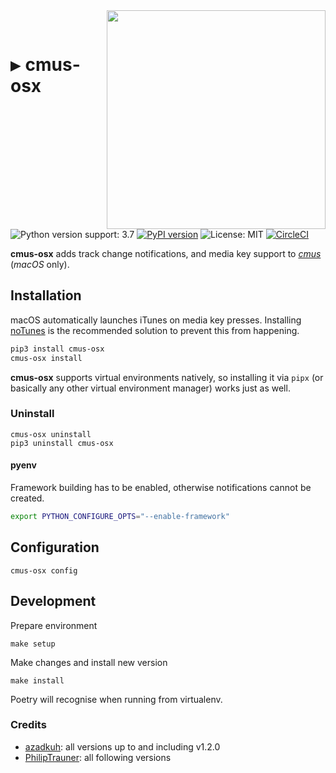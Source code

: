 <img align="right" src="https://user-images.githubusercontent.com/9287847/33808557-f03eef40-dde8-11e7-8951-68350df85a70.gif" width="350"/>

<p>​</p>

<h1><kbd>▶</kbd> cmus-osx</h1>

![Python version support: 3.7](https://img.shields.io/badge/python-3.7-limegreen.svg)
[![PyPI version](https://badge.fury.io/py/cmus-osx.svg)](https://badge.fury.io/py/cmus-osx)
![License: MIT](https://img.shields.io/badge/license-MIT-limegreen.svg)
[![CircleCI](https://circleci.com/gh/PhilipTrauner/cmus-osx.svg?style=svg)](https://circleci.com/gh/PhilipTrauner/cmus-osx)

**cmus-osx** adds track change notifications, and media key support to [*cmus*](https://cmus.github.io/) (*macOS* only).

## Installation
macOS automatically launches iTunes on media key presses.
Installing [noTunes](https://github.com/tombonez/noTunes/releases/tag/v2.0) is the recommended solution to prevent this from happening.

```bash
pip3 install cmus-osx
cmus-osx install
```

**cmus-osx** supports virtual environments natively, so installing it via `pipx` (or basically any other virtual environment manager) works just as well.

### Uninstall
```
cmus-osx uninstall
pip3 uninstall cmus-osx
```

#### pyenv
Framework building has to be enabled, otherwise notifications cannot be created.
```bash
export PYTHON_CONFIGURE_OPTS="--enable-framework"
```

## Configuration
```
cmus-osx config
```

## Development

Prepare environment
```
make setup
```

Make changes and install new version
```
make install
```

Poetry will recognise when running from virtualenv.

### Credits
* [azadkuh](https://github.com/azadkuh): all versions up to and including v1.2.0
* [PhilipTrauner](https://github.com/PhilipTrauner): all following versions

